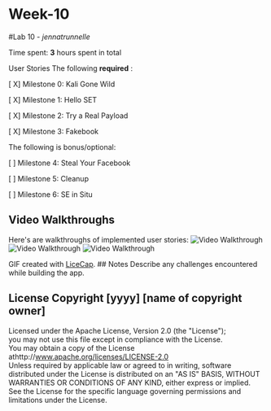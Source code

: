 # Week-10

#Lab 10 - *jennatrunnelle*  

Time spent: **3** hours spent in total 

User Stories  The following **required** :

[ X] Milestone 0: Kali Gone Wild

[ X] Milestone 1: Hello SET

[ X] Milestone 2: Try a Real Payload

[ X] Milestone 3: Fakebook

The following is bonus/optional:

[ ] Milestone 4: Steal Your Facebook

[ ] Milestone 5: Cleanup

[ ] Milestone 6: SE in Situ



## Video Walkthroughs

Here's are walkthroughs of implemented user stories: 
<img src='http://i.imgur.com/zdEKPBt.gif' width='' alt='Video Walkthrough' /> 
<img src='http://i.imgur.com/KuXvzNE.gif' width='' alt='Video Walkthrough' /> 
<img src='http://i.imgur.com/fZVh4DN.gif' width='' alt='Video Walkthrough' /> 


GIF created with [LiceCap](http://www.cockos.com/licecap/).  ## Notes  Describe any challenges encountered while building the app.  

## License      Copyright [yyyy] [name of copyright owner]     
Licensed under the Apache License, Version 2.0 (the "License");  
you may not use this file except in compliance with the License.  
You may obtain a copy of the License athttp://www.apache.org/licenses/LICENSE-2.0     
Unless required by applicable law or agreed to in writing, software distributed under the License is distributed on an "AS IS" BASIS,
WITHOUT WARRANTIES OR CONDITIONS OF ANY KIND, either express or implied.   
See the License for the specific language governing permissions and limitations under the License.
